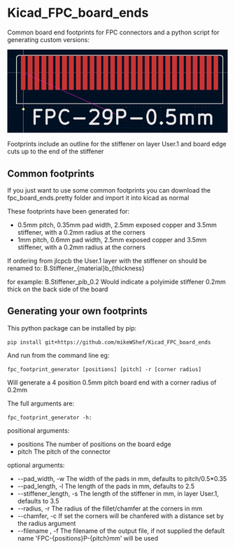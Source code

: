 # Kicad_FPC_board_ends
Common board end footprints for FPC connectors and a python script for generating custom versions:

![Example footprint 1](Example1.PNG)

Footprints include an outline for the stiffener on layer User.1 and board edge cuts up to the end of the stiffener

## Common footprints
If you just want to use some common footprints you can download the fpc_board_ends.pretty folder and import it into kicad as normal

These footprints have been generated for:
- 0.5mm pitch, 0.35mm pad width, 2.5mm exposed copper and 3.5mm stiffener, with a 0.2mm radius at the corners 
- 1mm pitch, 0.6mm pad width, 2.5mm exposed copper and 3.5mm stiffener, with a 0.2mm radius at the corners 

If ordering from jlcpcb the User.1 layer with the stiffener on should be renamed to:
B.Stiffener_{material}b_{thickness}

for example:
B.Stiffener_pib_0.2
Would indicate a polyimide stiffener 0.2mm thick on the back side of the board

## Generating your own footprints
This python package can be installed by pip:

`pip install git+https://github.com/mikeWShef/Kicad_FPC_board_ends`

And run from the command line eg:

`fpc_footprint_generator [positions] [pitch] -r [corner radius]`

Will generate a 4 position 0.5mm pitch board end with a corner radius of 0.2mm

The full arguments are:

`fpc_footprint_generator -h:`

positional arguments:
- positions             The number of positions on the board edge
- pitch                 The pitch of the connector

optional arguments:
-  --pad_width, -w The width of the pads in mm, defaults to pitch/0.5*0.35
-  --pad_length, -l The length of the pads in mm, defaults to 2.5
-  --stiffener_length, -s The length of the stiffener in mm, in layer User.1, defaults to 3.5
-  --radius, -r The radius of the fillet/chamfer at the corners in mm
-  --chamfer, -c If set the corners will be chanfered with a distance set by the radius argument
-  --filename , -f The filename of the output file, if not supplied the default name 'FPC-{positions}P-{pitch}mm' will be used